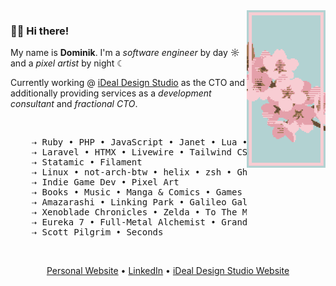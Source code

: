 <img src="https://raw.githubusercontent.com/dotninth/dotninth/master/assets/sakura.png" width="25%" align="right" alt="Pixel Art sakura" />

### 👋🏻 Hi there!

My name is **Dominik**. I'm a _software engineer_ by day ☼ and a _pixel artist_ by night ☾

Currently working @ <a href="https://idealdesign.dev">iDeal Design Studio</a> as the CTO and additionally providing services as a _development consultant_ and _fractional CTO_.

<br />

<pre>
    ⇢ Ruby • PHP • JavaScript • Janet • Lua • Odin
    ⇢ Laravel • HTMX • Livewire • Tailwind CSS • AlpineJS • VueJS
    ⇢ Statamic • Filament
    ⇢ Linux • not-arch-btw • helix • zsh • Ghostty • Thinkpads
    ⇢ Indie Game Dev • Pixel Art
    ⇢ Books • Music • Manga & Comics • Games • Sometimes Anime
    ⇢ Amazarashi • Linking Park • Galileo Galilei • Starbenders
    ⇢ Xenoblade Chronicles • Zelda • To The Moon • Guild Wars (1/2)
    ⇢ Eureka 7 • Full-Metal Alchemist • Grand Blue
    ⇢ Scott Pilgrim • Seconds
</pre>

<br />

<p align="center">
  <a href="https://yard77.dev">Personal Website</a> •
  <a href="https://www.linkedin.com/in/lokkhart/">LinkedIn</a> •
  <a href="https://idealdesign.dev">iDeal Design Studio Website</a>
</p>
